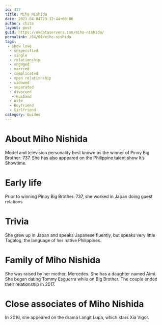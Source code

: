 ```yaml
---
id: 437
title: Miho Nishida
date: 2021-04-04T23:12:44+00:00
author: chito
layout: post
guid: https://ukdataservers.com/miho-nishida/
permalink: /04/04/miho-nishida
tags:
 - show love
  - unspecified
  - single
  - relationship
  - engaged
  - married
  - complicated
  - open relationship
  - widowed
  - separated
  - divorced
   - Husband
  - Wife
  - Boyfriend
  - Girlfriend
category: Guides
---
```




  
  
#  About Miho Nishida
                  
                  
                  
Model and television personality best known as the winner of Pinoy Big Brother: 737. She has also appeared on the Philippine talent show It&#8217;s Showtime.
                  
                
                
                
# Early life
                  
                  
                  
Prior to winning Pinoy Big Brother: 737, she worked in Japan doing guest relations.
                  
                
                
                
# Trivia
                  
                  
                  
She grew up in Japan and speaks Japanese fluently, but speaks very little Tagalog, the language of her native Philippines.
                  
                
                
                
# Family of Miho Nishida
                  
                  
                  
She was raised by her mother, Mercedes. She has a daughter named Aimi. She began dating Tommy Esguerra while on Big Brother. The couple ended their relationship in 2017. 
                  
                
                
                
# Close associates of Miho Nishida
                  
                  
                  
In 2016, she appeared on the drama Langit Lupa, which stars Xia Vigor.
                  
                
              
            
          
          
          
    
    
  
